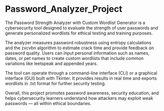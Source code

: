# Password_Analyzer_Project
The Password Strength Analyzer with Custom Wordlist Generator is a cybersecurity tool designed to evaluate the strength of user passwords and generate personalized wordlists for ethical testing and training purposes.

The analyzer measures password robustness using entropy calculations and the zxcvbn algorithm to estimate crack time and provide feedback on password quality. Users can input personal information such as names, dates, or pet names to create custom wordlists that include common variations like leetspeak and appended years.

The tool can operate through a command-line interface (CLI) or a graphical interface (GUI) built with Tkinter. It provides results in real time and exports wordlists in .txt format for further security testing.

Overall, this project promotes password awareness, security education, and helps cybersecurity learners understand how attackers may exploit weak passwords — all within ethical boundaries.
